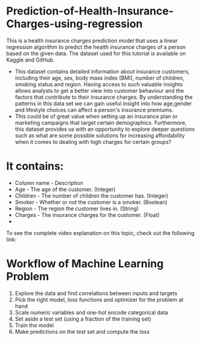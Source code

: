 # Prediction-of-Health-Insurance-Charges-using-regression
This is a health insurance charges prediction model that uses a linear regression algorithm to predict the health insurance charges of a person based on the given data. The dataset used for this tutorial is available on Kaggle and GitHub.
- This dataset contains detailed information about insurance customers, including their age, sex, body mass index (BMI), number of children, smoking status and region. Having access to such valuable insights allows analysts to get a better view into customer behaviour and the factors that contribute to their insurance charges. By understanding the patterns in this data set we can gain useful insight into how age,gender and lifestyle choices can affect a person's insurance premiums.
- This could be of great value when setting up an insurance plan or marketing campaigns that target certain demographics. Furthermore, this dataset provides us with an opportunity to explore deeper questions such as what are some possible solutions for increasing affordability when it comes to dealing with high charges for certain groups?
# It contains:

- Column name       	-        Description
- Age               	-        The age of the customer. (Integer)
- Children          	-        The number of children the customer has. (Integer)
- Smoker            	-       Whether or not the customer is a smoker. (Boolean)
- Region            	-       The region the customer lives in. (String)
- Charges           	-         The insurance charges for the customer. (Float)
- 
 To see the complete video explanation on this topic, check out the following link:

# Workflow of Machine Learning Problem
1. Explore the data and find correlations between inputs and targets
2. Pick the right model, loss functions and optimizer for the problem at hand
3. Scale numeric variables and one-hot encode categorical data
4. Set aside a test set (using a fraction of the training set)
5. Train the model
6. Make predictions on the test set and compute the loss
